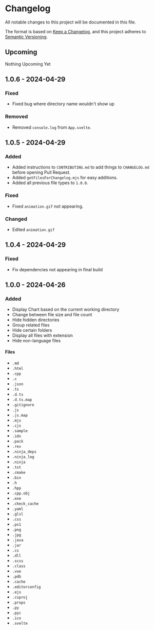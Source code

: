 # Changelog

All notable changes to this project will be documented in this file.

The format is based on [Keep a Changelog](https://keepachangelog.com/en/1.1.0/),
and this project adheres to [Semantic Versioning](https://semver.org/spec/v2.0.0.html).

## Upcoming

Nothing Upcoming Yet

## 1.0.6 - 2024-04-29

### Fixed

- Fixed bug where directory name wouldn't show up

### Removed

- Removed `console.log` from `App.svelte`.

## 1.0.5 - 2024-04-29

### Added

- Added instructions to `CONTRIBUTING.md` to add things to `CHANGELOG.md` before opening Pull Request.
- Added `getFilesForChangelog.mjs` for easy additions.
- Added all previous file types to `1.0.0`.

### Fixed

- Fixed `animation.gif` not appearing.

### Changed

- Edited `animation.gif`

## 1.0.4 - 2024-04-29

### Fixed

- Fix dependencies not appearing in final build

## 1.0.0 - 2024-04-26

### Added

- Display Chart based on the current working directory
- Change between file size and file count
- Hide hidden directories
- Group related files
- Hide certain folders
- Display all files with extension
- Hide non-language files

#### Files

- `.md`
- `.html`
- `.cpp`
- `.c`
- `.json`
- `.ts`
- `.d.ts`
- `.d.ts.map`
- `.gitignore`
- `.js`
- `.js.map`
- `.mjs`
- `.cjs`
- `.sample`
- `.idx`
- `.pack`
- `.rev`
- `.ninja_deps`
- `.ninja_log`
- `.ninja`
- `.txt`
- `.cmake`
- `.bin`
- `.h`
- `.hpp`
- `.cpp.obj`
- `.exe`
- `.check_cache`
- `.yaml`
- `.glsl`
- `.css`
- `.ps1`
- `.png`
- `.jpg`
- `.java`
- `.jar`
- `.cs`
- `.dll`
- `.scss`
- `.class`
- `.vue`
- `.pdb`
- `.cache`
- `.editorconfig`
- `.ejs`
- `.csproj`
- `.props`
- `.py`
- `.pyc`
- `.ico`
- `.svelte`
